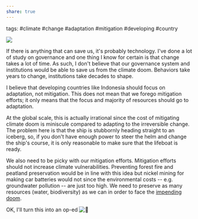 ```yaml
---
share: true
---
```

tags: #climate #change #adaptation #mitigation #developing #country

![](https://www.youtube.com/watch?v=JB6smZzFgVY&fbclid=IwAR1_3ezWojZmya64GyrnTHuWDHnvUED-anz1LaHEVrYUcpr5fd5jVzBZ2B8)

If there is anything that can save us, it's probably technology. I've done a lot of study on governance and one thing I know for certain is that change takes a lot of time. As such, I don't believe that our governance system and institutions would be able to save us from the climate doom. Behaviors take years to change, institutions take decades to shape.

I believe that developing countries like Indonesia should focus on adaptation, not mitigation. This does not mean that we forego mitigation efforts; it only means that the focus and majority of resources should go to adaptation. 

At the global scale, this is actually irrational since the cost of mitigating climate doom is miniscule compared to adapting to the irreversible change. The problem here is that the ship is stubbornly heading straight to an iceberg, so, if you don't have enough power to steer the helm and change the ship's course, it is only reasonable to make sure that the lifeboat is ready.

We also need to be picky with our mitigation efforts. Mitigation efforts should not increase climate vulnerabilities. Preventing forest fire and peatland preservation would be in line with this idea but nickel mining for making car batteries would not since the environmental costs -- e.g. groundwater pollution -- are just too high. We need to preserve as many resources (water, biodiversity) as we can in order to face the [impending doom](https://www.youtube.com/watch?v=JB6smZzFgVY).

OK, I'll turn this into an op-ed ![🙂](https://static.xx.fbcdn.net/images/emoji.php/v9/ta5/1.5/16/1f642.png)